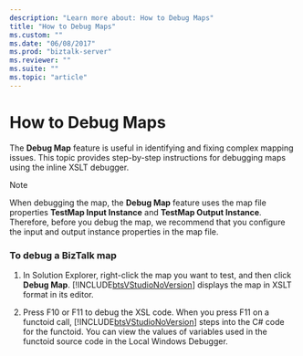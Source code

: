```yaml
---
description: "Learn more about: How to Debug Maps"
title: "How to Debug Maps"
ms.custom: ""
ms.date: "06/08/2017"
ms.prod: "biztalk-server"
ms.reviewer: ""
ms.suite: ""
ms.topic: "article"
---
```

# How to Debug Maps
The **Debug Map** feature is useful in identifying and fixing complex mapping issues. This topic provides step-by-step instructions for debugging maps using the inline XSLT debugger.  

> [!NOTE]
>  When debugging the map, the **Debug Map** feature uses the map file properties **TestMap Input Instance** and **TestMap Output Instance**. Therefore, before you debug the map, we recommend that you configure the input and output instance properties in the map file.  

### To debug a BizTalk map  

1. In Solution Explorer, right-click the map you want to test, and then click **Debug Map**. [!INCLUDE[btsVStudioNoVersion](../includes/btsvstudionoversion-md.md)] displays the map in XSLT format in its editor.  

2. Press F10 or F11 to debug the XSL code. When you press F11 on a functoid call, [!INCLUDE[btsVStudioNoVersion](../includes/btsvstudionoversion-md.md)] steps into the C# code for the functoid. You can view the values of variables used in the functoid source code in the Local Windows Debugger.
